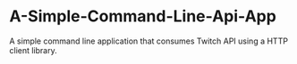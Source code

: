 # A-Simple-Command-Line-Api-App
A simple command line application that consumes Twitch API using a HTTP client library.
